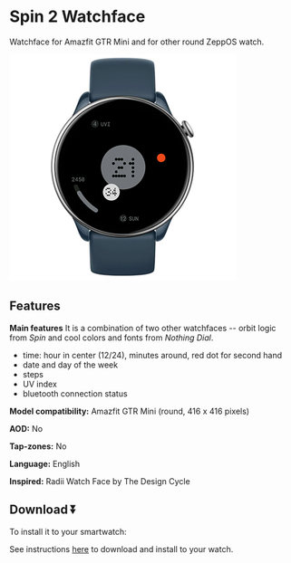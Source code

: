 # Spin 2 Watchface
Watchface for Amazfit GTR Mini and for other round ZeppOS watch.

![demo](./demo-gtr-mini.png)

## Features

**Main features**
It is a combination of two other watchfaces -- orbit logic from *Spin* and cool colors and fonts from *Nothing Dial*.
- time: hour in center (12/24), minutes around, red dot for second hand
- date and day of the week
- steps
- UV index
- bluetooth connection status

**Model compatibility:** Amazfit GTR Mini (round, 416 x 416 pixels)

**AOD:** No

**Tap-zones:** No

**Language:** English

**Inspired:** Radii Watch Face by The Design Cycle

## Download ⏬

To install it to your smartwatch:

See instructions [here](https://github.com/novvember/amazfit-watchfaces/blob/main/README.md) to download and install to your watch.
